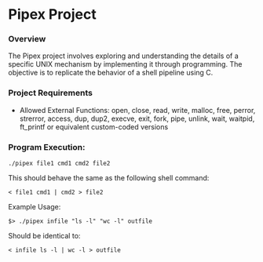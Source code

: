 # Pipex Project
### Overview
The Pipex project involves exploring and understanding the details of a specific UNIX mechanism by implementing it through programming. The objective is to replicate the behavior of a shell pipeline using C.

### Project Requirements
- Allowed External Functions: open, close, read, write, malloc, free, perror, strerror, access, dup, dup2, execve, exit, fork, pipe, unlink, wait, waitpid, ft_printf or equivalent custom-coded versions

### Program Execution:

`./pipex file1 cmd1 cmd2 file2`

This should behave the same as the following shell command:

`< file1 cmd1 | cmd2 > file2`

Example Usage:

`$> ./pipex infile "ls -l" "wc -l" outfile`

Should be identical to:

`< infile ls -l | wc -l > outfile`
